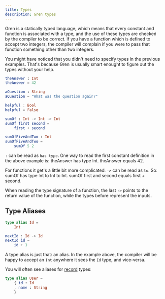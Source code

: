 ```yaml
---
title: Types
description: Gren types
---
```


Gren is a statically typed language, which means that every constant and function is associated with a type, and the use of these types are checked by the compiler to be correct. If you have a function which is defined to accept two integers, the compiler will complain if you were to pass that function something other than two integers.

You might have noticed that you didn't need to specify types in the previous examples. That's because Gren is usually smart enought to figure out the types without your help.

```elm
theAnswer : Int
theAnswer = 42

aQuestion : String
aQuestion = "What was the question again?"

helpful : Bool
helpful = False

sumOf : Int -> Int -> Int
sumOf first second =
    first + second

sumOfFiveAndTwo : Int
sumOfFiveAndTwo =
    sumOf 5 2
```

`:` can be read as `has type`. One way to read the first constant definition in the above example is: theAnswer has type Int. theAnswer equals 42.

For functions it get's a little bit more complicated. `->` can be read as `to`. So: sumOf has type Int to Int to Int. sumOf first and second equals first + second.

When reading the type signature of a function, the last `->` points to the return value of the function, while the types before represent the inputs.

## Type Aliases

```elm
type alias Id =
    Int

nextId : Id -> Id
nextId id =
    id + 1
```

A type alias is just that: an alias.
In the example above, the compiler will be happy to accept an `Int` anywhere it sees the `Id` type, and vice-versa.

You will often see aliases for [record](/book/syntax/records/) types:

```elm
type alias User =
    { id : Id
    , name : String
    }
```
